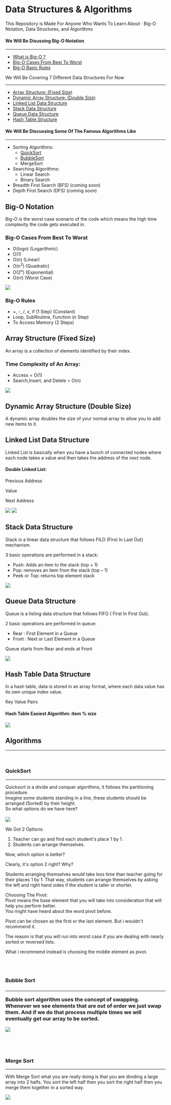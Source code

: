 <h1>Data Structures & Algorithms</h1>
<p>This Repository is Made For Anyone Who Wants To Learn About : Big-O Notation, Data Structures, and Algorithms</p>

<h4>We Will Be Disussing Big-O Notation</h4>
<hr>
<ul>
  <li><a href="#big-o">What is Big-O ?</a></li>
  <li><a href="#big-o-cases">Big-O Cases From Best To Worst</a></li>
  <li><a href="#big-o-rules">Big-O Basic Rules</a></li>
</ul

<h4>We Will Be Covering 7 Different Data Structures For Now</h4>
<hr>

<ul>
  <li><a href="#array-structure">Array Structure:  (Fixed Size)</a></li>
  <li><a href="#dynamic-array-structure">Dynamic Array Structure: (Double Size)</a></li>
  <li><a href="#linked-list">Linked List Data Structure</a></li>
  <li><a href="#stack">Stack Data Structure</a></li>
  <li><a href="#queue">Queue Data Structure</a></li>
  <li><a href="#hash">Hash Table Structure</a></li>
</ul>

<h4>We Will Be Discussing Some Of The Famous Algorithms Like</h4>
<hr>
<ul>
  <li>Sorting Algorithms: 
  <ul>
    <li><a href="#quicksort">QuickSort</a></li> 
    <li><a href="#bubblesort">BubbleSort</a></li>  
    <li>MergeSort</li> 
  </ul>
  </li> 
  <li>Searching Algorithms: 
  <ul>
  <li>Linear Search</li> 
  <li>Binary Search</li>
  </ul>
  </li>
  <li>Breadth First Search (BFS) (coming soon)</li>
  <li>Depth First Search (DFS) (coming soon)</li>
</ul>

<h2 id="big-o">Big-O Notation</h2>

Big-O is the worst case scenario of the code which means the high time complexity the code gets executed in.

<h3 id="big-o-cases">Big-O Cases From Best To Worst</h3>
<ul>
  <li>O(logn) (Logarithmic)</li>
  <li>O(1)</li>
  <li>O(n) (Linear)</li>
  <li>O(n<sup>2</sup>) (Quadratic)</li>
  <li>O(2<sup>n</sup>) (Exponential)</li>
  <li>O(n!) (Worst Case)</li>
</ul>

<img src="https://github.com/omarchouman/Data-Structures/blob/main/Big-O.jpeg?raw=true">


<h3 id="big-o-rules">Big-O Rules</h3>
<ul>
  <li>+, -, /,  x, if       (1 Step)        (Constant)</li>
  <li>Loop, SubRoutine, Function     (n Step)</li>
  <li>To Access Memory  (2 Steps)</li>
</ul>


<h2 id="array-structure">Array Structure (Fixed Size)</h2>

An array is a collection of elements identified by their index.

<h3>Time Complexity of An Array:</h3>
<ul>
  <li>Access = O(1)</li>
  <li>Search,Insert, and Delete = O(n)</li>
</ul>

<img src="https://github.com/omarchouman/Data-Structures/blob/main/Array.png?raw=true">

<h2 id="dynamic-array-structure">Dynamic Array Structure (Double Size)</h2>

A dynamic array doubles the size of your normal array to allow you to add new items to it.

<h2 id="linked-list">Linked List Data Structure</h2>

Linked List is basically when you have a bunch of connected nodes where each node takes a value and then takes the address of the next node.

<h4>Double Linked List:</h4>
<p>Previous Address</p>      <p>Value</p>      <p>Next Address</p>

<img src="https://github.com/omarchouman/Data-Structures/blob/main/Single%20Linked%20List.png">

<img src="https://github.com/omarchouman/Data-Structures/blob/main/Double%20Linked%20List.png">


<h2 id="stack">Stack Data Structure</h2>

Stack is a linear data structure that follows FILO (First In Last Out) mechanism.

3 basic operations are performed in a stack:
<ul>
  <li>Push: Adds an item to the stack      (top + 1)</li>
  <li>Pop: removes an item from the stack   (top – 1)</li>
  <li>Peek or Top: returns top element stack</li>
</ul>

<img src="https://github.com/omarchouman/Data-Structures/blob/main/Stack.png">


<h2 id="queue">Queue Data Structure</h2>

Queue is a listing data structure that follows FIFO ( First In First Out).

2 basic operations are performed in queue:
<ul>
  <li>Rear : First Element in a Queue</li>
  <li>Front : Next or Last Element in a Queue</li>
</ul>

Queue starts from Rear and ends at Front

<img src="https://github.com/omarchouman/Data-Structures/blob/main/Queue.png">


<h2 id="hash">Hash Table Data Structure</h2>

In a hash table, data is stored in an array format, where each data value has its own unique index value. <br>

Key Value Pairs

<h4>Hash Table Easiest Algorithm:  item % size</h4>

<img src="https://github.com/omarchouman/Data-Structures/blob/main/Hash%20Table.png">


<h2>Algorithms</h2>
<hr/>

<br/>

<h3 id="quicksort">QuickSort</h3>
<hr/>

<p>
Quicksort is a divide and conquer algorithms, it follows the partitioning procedure.<br/>
Imagine some students standing in a line, these students should be arranged (Sorted) by their height.<br/>
So what options do we have here?<br/>

<br/>
<img src="https://github.com/omarchouman/Data-Structures-and-Algorithms/blob/main/students-in-line.jpg"/>
  
We Got 2 Options: <br/>

1. Teacher can go and find each student's place 1 by 1.
2. Students can arrange themselves. 

Now, which option is better?<br/>

Clearly, it's option 2 right? Why? <br/>

Students arranging themselves would take less time than teacher going for their places 1 by 1. That way, students can arrange themselves by asking the left and right hand sides if the student is taller or shorter. <br/>
<p>



<p>
Choosing The Pivot: <br/>
Pivot means the base element that you will take into consideration that will help you perform better.<br/>
You might have heard about the word pivot before. <br/>

Pivot can be chosen as the first or the last element. But i wouldn't recommend it. <br/>

The reason is that you will run into worst case if you are dealing with nearly sorted or reversed lists.<br/>

What i recommend instead is choosing the middle element as pivot.
</p>

<br/><br/>

<h3 id="bubblesort">Bubble Sort<h3>
<hr/>

<p>Bubble sort algorithm uses the concept of swapping. Whenever we see elements that are out of order we just swap them. And if we do that process multiple times we will eventually get our array to be sorted.</p>

<img src="https://github.com/omarchouman/Data-Structures-and-Algorithms/blob/main/Bubble-sort.gif"/>

<br/><br/>

<h3 id="mergesort">Merge Sort</h3>
<hr/>

<p>With Merge Sort what you are really doing is that you are dividing a large array into 2 halfs. You sort the left half then you sort the right half then you merge them together in a sorted way.</p>

<img src="https://github.com/omarchouman/Data-Structures-and-Algorithms/blob/main/Merge-sort-example-300px.gif"/>

<br/><br/>